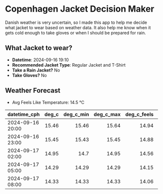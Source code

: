 
# Copenhagen Jacket Decision Maker

Danish weather is very uncertain, so I made this app to help me decide what jacket to wear based on weather data. 
It also help me know when it gets cold enough to take gloves or when I should be prepared for rain.

## What Jacket to wear?

- **Datetime**: 2024-09-16 19:10
- **Recommended Jacket Type**: Regular Jacket and T-Shirt
- **Take a Rain Jacket?** No
- **Take Gloves?** No

## Weather Forecast
- Avg Feels Like Temperature: 14.5 °C

| datetime_cph     |   deg_c |   deg_c_min |   deg_c_max |   deg_c_feels | weather   | wind   | rain   |
|:-----------------|--------:|------------:|------------:|--------------:|:----------|:-------|:-------|
| 2024-09-16 20:00 |   15.46 |       15.46 |       15.64 |         14.94 | Clouds    | Low    | None   |
| 2024-09-16 23:00 |   15.45 |       15.43 |       15.45 |         14.88 | Clouds    | Low    | None   |
| 2024-09-17 02:00 |   14.95 |       14.7  |       14.95 |         14.56 | Clouds    | Low    | None   |
| 2024-09-17 05:00 |   14.29 |       14.29 |       14.29 |         14.15 | Clouds    | Low    | None   |
| 2024-09-17 08:00 |   14.33 |       14.33 |       14.33 |         14.06 | Clouds    | Low    | None   |
        